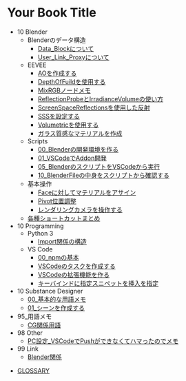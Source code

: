 # Your Book Title

- 10 Blender
  - Blenderのデータ構造
    * [Data_Blockについて](docs/10_Blender/Blenderのデータ構造/Data_Blockについて.md)
    * [User_Link_Proxyについて](docs/10_Blender/Blenderのデータ構造/User_Link_Proxyについて.md)
  - EEVEE
    * [AOを作成する](docs/10_Blender/EEVEE/AOを作成する.md)
    * [DepthOfFuildを使用する](docs/10_Blender/EEVEE/DepthOfFuildを使用する.md)
    * [MixRGBノードメモ](docs/10_Blender/EEVEE/MixRGBノードメモ.md)
    * [ReflectionProbeとIrradianceVolumeの使い方](docs/10_Blender/EEVEE/ReflectionProbeとIrradianceVolumeの使い方.md)
    * [ScreenSpaceReflectionsを使用した反射](docs/10_Blender/EEVEE/ScreenSpaceReflectionsを使用した反射.md)
    * [SSSを設定する](docs/10_Blender/EEVEE/SSSを設定する.md)
    * [Volumetricを使用する](docs/10_Blender/EEVEE/Volumetricを使用する.md)
    * [ガラス質感なマテリアルを作成](docs/10_Blender/EEVEE/ガラス質感なマテリアルを作成.md)
  - Scripts
    * [00_Blenderの開発環境を作る](docs/10_Blender/Scripts/00_Blenderの開発環境を作る.md)
    * [01_VSCodeでAddon開発](docs/10_Blender/Scripts/01_VSCodeでAddon開発.md)
    * [05_BlenderのスクリプトをVSCodeから実行](docs/10_Blender/Scripts/05_BlenderのスクリプトをVSCodeから実行.md)
    * [10_BlenderFileの中身をスクリプトから確認する](docs/10_Blender/Scripts/10_BlenderFileの中身をスクリプトから確認する.md)
  - 基本操作
    * [Faceに対してマテリアルをアサイン](docs/10_Blender/基本操作/Faceに対してマテリアルをアサイン.md)
    * [Pivot位置調整](docs/10_Blender/基本操作/Pivot位置調整.md)
    * [レンダリングカメラを操作する](docs/10_Blender/基本操作/レンダリングカメラを操作する.md)
  * [各種ショートカットまとめ](docs/10_Blender/各種ショートカットまとめ.md)
- 10 Programming
  - Python 3
    * [Import関係の構造](docs/10_Programming/Python3##/Import関係の構造.md)
  - VS Code
    * [00_npmの基本](docs/10_Programming/VSCode/00_npmの基本.md)
    * [VSCodeのタスクを作成する](docs/10_Programming/VSCode/VSCodeのタスクを作成する.md)
    * [VSCodeの拡張機能を作る](docs/10_Programming/VSCode/VSCodeの拡張機能を作る.md)
    * [キーバインドに指定スニペットを挿入を指定](docs/10_Programming/VSCode/キーバインドに指定スニペットを挿入を指定.md)
- 10 Substance Designer
  * [00_基本的な用語メモ](docs/10_SubstanceDesigner/00_基本的な用語メモ.md)
  * [01_シーンを作成する](docs/10_SubstanceDesigner/01_シーンを作成する.md)
- 95_用語メモ
  * [CG関係用語](docs/95_用語メモ/CG関係用語.md)
- 98 Other
  * [PC設定_VSCodeでPushができなくてハマったのでメモ](docs/98_Other/PC設定_VSCodeでPushができなくてハマったのでメモ.md)
- 99 Link
  * [Blender関係](docs/99_Link/Blender関係.md)
* [GLOSSARY](docs/GLOSSARY.md)
